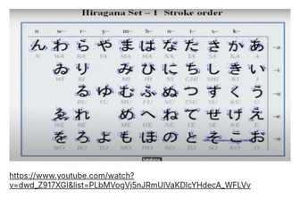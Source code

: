 ![](../imgs/alphbeta_harakana.png)

https://www.youtube.com/watch?v=dwd_Z917XGI&list=PLbMVogVj5nJRmUlVaKDlcYHdecA_WFLVv